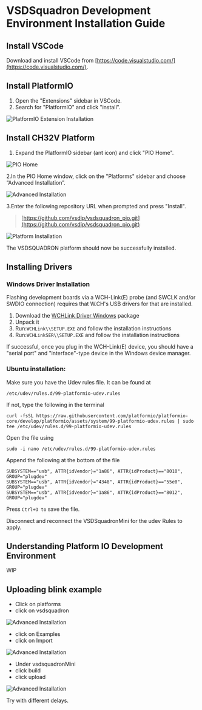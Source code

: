 # VSDSquadron Development Environment Installation Guide

## Install VSCode

Download and install VSCode from [https://code.visualstudio.com/](https://code.visualstudio.com/).

## Install PlatformIO

1. Open the "Extensions" sidebar in VSCode.
2. Search for "PlatformIO" and click "install".

![PlatformIO Extension Installation](images/pio_extension_install.png)

## Install CH32V Platform

1. Expand the PlatformIO sidebar (ant icon) and click "PIO Home".

![PIO Home](images/pio_home.png)

2.In the PIO Home window, click on the "Platforms" sidebar and choose “Advanced Installation”.

![Advanced Installation](images/platform_install.png)

3.Enter the following repository URL when prompted and press "Install".

> [https://github.com/vsdip/vsdsquadron_pio.git](https://github.com/vsdip/vsdsquadron_pio.git)

![Platform Installation](images/platform_install_2.png)

The VSDSQUADRON platform should now be successfully installed.

## Installing  Drivers

### Windows Driver Installation

Flashing development boards via a WCH-Link(E) probe (and SWCLK and/or SWDIO connection) requires that W.CH's USB drivers for that are installed.

1. Download the [WCHLink Driver Windows](https://github.com/Community-PIO-CH32V/wchlink-driver-windows/archive/refs/heads/main.zip) package
2. Unpack it
3. Run:`WCHLink\\SETUP.EXE` and follow the installation instructions
4. Run:`WCHLinkSER\\SETUP.EXE` and follow the installation instructions

If successful, once you plug in the WCH-Link(E) device, you should have a "serial port" and "interface"-type device in the Windows device manager.


### Ubuntu installation:

Make sure you have the Udev rules file. It can be found at 
```
/etc/udev/rules.d/99-platformio-udev.rules
```
If not, type the following in the terminal
```
curl -fsSL https://raw.githubusercontent.com/platformio/platformio-core/develop/platformio/assets/system/99-platformio-udev.rules | sudo tee /etc/udev/rules.d/99-platformio-udev.rules
```

Open the file using
```
sudo -i nano /etc/udev/rules.d/99-platformio-udev.rules
```

Append the following at the bottom of the file
```
SUBSYSTEM=="usb", ATTR{idVendor}="1a86", ATTR{idProduct}=="8010", GROUP="plugdev"
SUBSYSTEM=="usb", ATTR{idVendor}="4348", ATTR{idProduct}=="55e0", GROUP="plugdev"
SUBSYSTEM=="usb", ATTR{idVendor}="1a86", ATTR{idProduct}=="8012", GROUP="plugdev"
```

Press `Ctrl+O to` save the file.


Disconnect and reconnect the VSDSquadronMini for the udev Rules to apply.

## Understanding Platform IO Development Environment

WIP

## Uploading blink example

- Click on platforms
- click on vsdsquadron

![Advanced Installation](images/platform_home.png)

- click on Examples
- click on Import

![Advanced Installation](images/import_example.png)

- Under vsdsquadronMini
- click build
- click upload

![Advanced Installation](images/build_upload.png)

Try with different delays.
